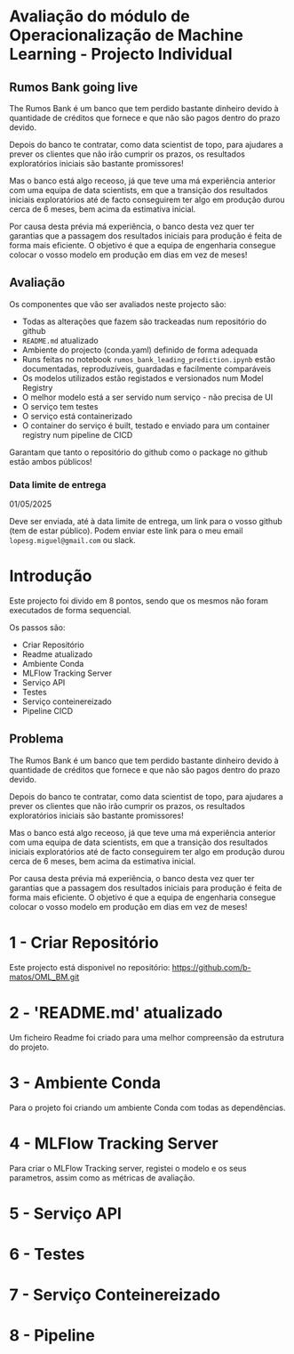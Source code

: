 # Avaliação do módulo de Operacionalização de Machine Learning - Projecto Individual

## Rumos Bank going live

The Rumos Bank é um banco que tem perdido bastante dinheiro devido à quantidade de créditos que fornece e que não são pagos dentro do prazo devido. 

Depois do banco te contratar, como data scientist de topo, para ajudares a prever os clientes que não irão cumprir os prazos, os resultados exploratórios iniciais são bastante promissores!

Mas o banco está algo receoso, já que teve uma má experiência anterior com uma equipa de data scientists, em que a transição dos resultados iniciais exploratórios até de facto conseguirem ter algo em produção durou cerca de 6 meses, bem acima da estimativa inicial.

Por causa desta prévia má experiência, o banco desta vez quer ter garantias que a passagem dos resultados iniciais para produção é feita de forma mais eficiente. O objetivo é que a equipa de engenharia consegue colocar o vosso modelo em produção em dias em vez de meses!

## Avaliação

Os componentes que vão ser avaliados neste projecto são:

* Todas as alterações que fazem são trackeadas num repositório do github
* `README.md` atualizado
* Ambiente do projecto (conda.yaml) definido de forma adequada
* Runs feitas no notebook `rumos_bank_leading_prediction.ipynb` estão documentadas, reproduzíveis, guardadas e facilmente comparáveis
* Os modelos utilizados estão registados e versionados num Model Registry
* O melhor modelo está a ser servido num serviço - não precisa de UI
* O serviço tem testes
* O serviço está containerizado
* O container do serviço é built, testado e enviado para um container registry num pipeline de CICD

Garantam que tanto o repositório do github como o package no github estão ambos públicos!

### Data limite de entrega

01/05/2025

Deve ser enviada, até à data limite de entrega, um link para o vosso github (tem de estar público). Podem enviar este link para o meu email `lopesg.miguel@gmail.com` ou slack.

# Introdução
Este projecto foi divido em 8 pontos, sendo que os mesmos não foram executados de forma sequencial.

Os passos são:
- Criar Repositório
- Readme atualizado
- Ambiente Conda
- MLFlow Tracking Server
- Serviço API
- Testes
- Serviço conteinereizado
- Pipeline CICD

## Problema
The Rumos Bank é um banco que tem perdido bastante dinheiro devido à quantidade de créditos que fornece e que não são pagos dentro do prazo devido.

Depois do banco te contratar, como data scientist de topo, para ajudares a prever os clientes que não irão cumprir os prazos, os resultados exploratórios iniciais são bastante promissores!

Mas o banco está algo receoso, já que teve uma má experiência anterior com uma equipa de data scientists, em que a transição dos resultados iniciais exploratórios até de facto conseguirem ter algo em produção durou cerca de 6 meses, bem acima da estimativa inicial.

Por causa desta prévia má experiência, o banco desta vez quer ter garantias que a passagem dos resultados iniciais para produção é feita de forma mais eficiente. O objetivo é que a equipa de engenharia consegue colocar o vosso modelo em produção em dias em vez de meses!

# 1 - Criar Repositório
Este projecto está disponivel no repositório:
 https://github.com/b-matos/OML_BM.git


# 2 - 'README.md' atualizado
Um ficheiro Readme foi criado para uma melhor compreensão da estrutura do projeto.


# 3 - Ambiente Conda
Para o projeto foi criando um ambiente Conda com todas as dependências.


# 4 - MLFlow Tracking Server
Para criar o MLFlow Tracking server, registei o modelo e os seus parametros, assim como as métricas de avaliação.



# 5 - Serviço API

# 6 - Testes

# 7 - Serviço Conteinereizado

# 8 - Pipeline